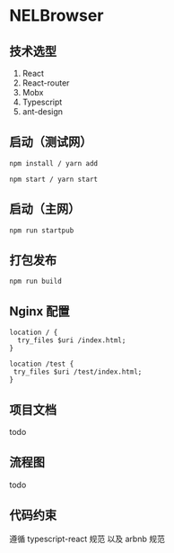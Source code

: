 # NELBrowser

## 技术选型
1. React
2. React-router
3. Mobx
4. Typescript
5. ant-design

## 启动（测试网）

```shell
npm install / yarn add
```

```shell
npm start / yarn start
```
## 启动（主网）
```shell
npm run startpub
```
## 打包发布
```shell
npm run build
```

## Nginx 配置
```shell
location / {
  try_files $uri /index.html;
}

location /test {
 try_files $uri /test/index.html;
}
```

## 项目文档

todo

## 流程图

todo

## 代码约束

遵循 typescript-react 规范 以及 arbnb 规范

